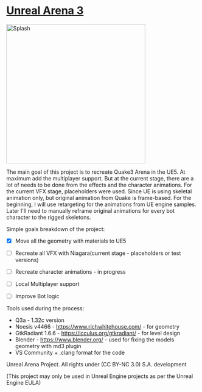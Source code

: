 # [Unreal Arena 3](https://github.com/SAEagle/unrealarena3)
<img width="365" alt="Splash" src="https://user-images.githubusercontent.com/5038930/218118423-8ee1dfe0-914a-4756-b017-cc9d550a6ed9.gif">

The main goal of this project is to recreate Quake3 Arena in the UE5. 
At maximum add the multiplayer support. But at the current stage, there are a lot of needs to be done from the effects and the character animations. 
For the current VFX stage, placeholders were used.
Since UE is using skeletal animation only, but original animation from Quake is frame-based. 
For the beginning, I will use retargeting for the animations from UE engine samples. 
Later I'll need to manually reframe original animations for every bot character to the rigged skeletons. 

Simple goals breakdown of the project:
- [x] Move all the geometry with materials to UE5
- [ ] Recreate all VFX with Niagara(current stage - placeholders or test versions)
- [ ] Recreate character animations - in progress
- [ ] Local Multiplayer support
- [ ] Improve Bot logic


Tools used during the process: 
- Q3a - 1.32c  version 
- Noesis v4466 - https://www.richwhitehouse.com/ - for geometry
- GtkRadiant 1.6.6 - https://icculus.org/gtkradiant/ - for level design 
- Blender - https://www.blender.org/ - used for fixing the models geometry with md3 plugin
- VS Community + .clang format for the code

Unreal Arena Project. All rights under (CC BY-NC 3.0) S.A. development

(This project may only be used in Unreal Engine projects as per the Unreal Engine EULA)
 
